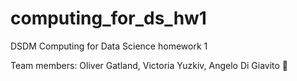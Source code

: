 # computing_for_ds_hw1
DSDM Computing for Data Science homework 1

Team members:
Oliver Gatland,
Victoria Yuzkiv,
Angelo Di Giavito 🤌
